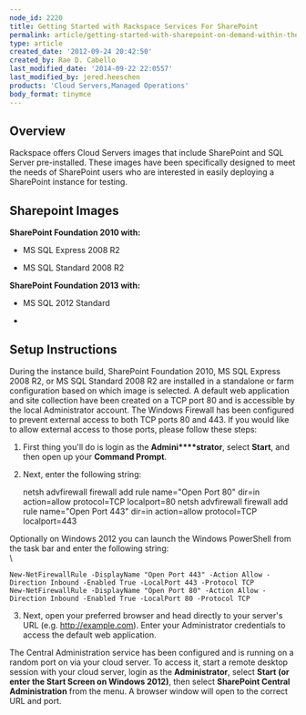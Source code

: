 ```yaml
---
node_id: 2220
title: Getting Started with Rackspace Services For SharePoint
permalink: article/getting-started-with-sharepoint-on-demand-within-the-open-cloud
type: article
created_date: '2012-09-24 20:42:50'
created_by: Rae D. Cabello
last_modified_date: '2014-09-22 22:0557'
last_modified_by: jered.heeschen
products: 'Cloud Servers,Managed Operations'
body_format: tinymce
---
```


Overview
--------

Rackspace offers Cloud Servers images that include SharePoint and SQL
Server pre-installed. These images have been specifically designed to
meet the needs of SharePoint users who are interested in easily
deploying a SharePoint instance for testing.

 

Sharepoint Images
-----------------

**SharePoint Foundation 2010 with:**

-   MS SQL Express 2008 R2

-   MS SQL Standard 2008 R2

**SharePoint Foundation 2013 with:**

-   MS SQL 2012 Standard  

 
-

Setup Instructions
------------------

During the instance build, SharePoint Foundation 2010, MS SQL Express
2008 R2, or MS SQL Standard 2008 R2 are installed in a standalone or
farm configuration based on which image is selected. A default web
application and site collection have been created on a TCP port 80 and
is accessible by the local Administrator account. The Windows Firewall
has been configured to prevent external access to both TCP ports 80 and
443. If you would like to allow external access to those ports, please
follow these steps:

1. First thing you'll do is login as
the **Admini****strator**, select **Start**, and then open up
your **Command Prompt**.

2. Next, enter the following string:

    netsh advfirewall firewall add rule name="Open Port 80" dir=in action=allow protocol=TCP localport=80
    netsh advfirewall firewall add rule name="Open Port 443" dir=in action=allow protocol=TCP localport=443

Optionally on Windows 2012 you can launch the Windows PowerShell from
the task bar and enter the following string:\
\

    New-NetFirewallRule -DisplayName "Open Port 443" -Action Allow -Direction Inbound -Enabled True -LocalPort 443 -Protocol TCP
    New-NetFirewallRule -DisplayName "Open Port 80" -Action Allow -Direction Inbound -Enabled True -LocalPort 80 -Protocol TCP

3. Next, open your preferred browser and head directly to your server's
URL (e.g. http://example.com). Enter your Administrator credentials to
access the default web application.

The Central Administration service has been configured and is running on
a random port on via your cloud server. To access it, start a remote
desktop session with your cloud server, login as the **Administrator**,
select **Start (**or enter the Start Screen on Windows 2012**)**, then
select **SharePoint Central Administration** from the menu. A browser
window will open to the correct URL and port.

